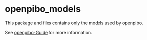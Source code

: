 # openpibo_models
This package and files contains only the models used by openpibo.

See [openpibo-Guide](https://themakerrobot.github.io/openpibo-python/build/html/notes/setting.html#openpibo) for more information.
